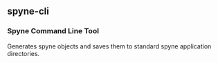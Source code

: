 ## spyne-cli
### Spyne Command Line Tool
Generates spyne objects and saves them to standard spyne application directories.

